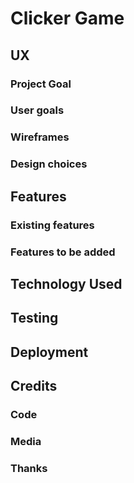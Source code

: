 # Clicker Game

## UX

### Project Goal

### User goals

### Wireframes

### Design choices

## Features

### Existing features

### Features to be added

## Technology Used

## Testing

## Deployment

## Credits

### Code

### Media

### Thanks